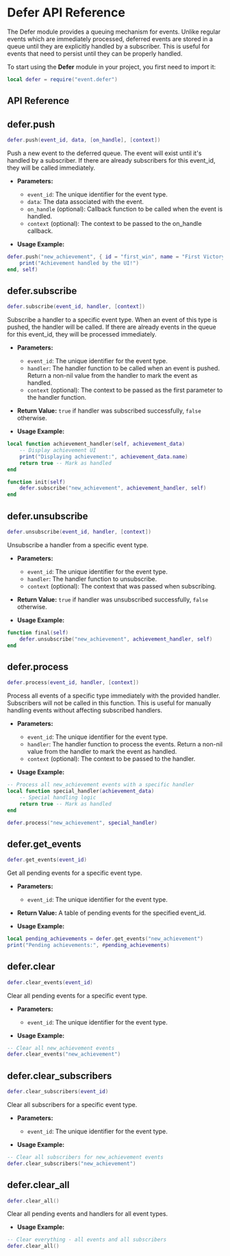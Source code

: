 # Defer API Reference

The Defer module provides a queuing mechanism for events. Unlike regular events which are immediately processed, deferred events are stored in a queue until they are explicitly handled by a subscriber. This is useful for events that need to persist until they can be properly handled.

To start using the **Defer** module in your project, you first need to import it:

```lua
local defer = require("event.defer")
```

## API Reference

**defer.push**
---
```lua
defer.push(event_id, data, [on_handle], [context])
```
Push a new event to the deferred queue. The event will exist until it's handled by a subscriber. If there are already subscribers for this event_id, they will be called immediately.

- **Parameters:**
  - `event_id`: The unique identifier for the event type.
  - `data`: The data associated with the event.
  - `on_handle` (optional): Callback function to be called when the event is handled.
  - `context` (optional): The context to be passed to the on_handle callback.

- **Usage Example:**

```lua
defer.push("new_achievement", { id = "first_win", name = "First Victory" }, function(self)
    print("Achievement handled by the UI!")
end, self)
```

**defer.subscribe**
---
```lua
defer.subscribe(event_id, handler, [context])
```
Subscribe a handler to a specific event type. When an event of this type is pushed, the handler will be called. If there are already events in the queue for this event_id, they will be processed immediately.

- **Parameters:**
  - `event_id`: The unique identifier for the event type.
  - `handler`: The handler function to be called when an event is pushed. Return a non-nil value from the handler to mark the event as handled.
  - `context` (optional): The context to be passed as the first parameter to the handler function.

- **Return Value:** `true` if handler was subscribed successfully, `false` otherwise.

- **Usage Example:**

```lua
local function achievement_handler(self, achievement_data)
    -- Display achievement UI
    print("Displaying achievement:", achievement_data.name)
    return true -- Mark as handled
end

function init(self)
    defer.subscribe("new_achievement", achievement_handler, self)
end
```

**defer.unsubscribe**
---
```lua
defer.unsubscribe(event_id, handler, [context])
```
Unsubscribe a handler from a specific event type.

- **Parameters:**
  - `event_id`: The unique identifier for the event type.
  - `handler`: The handler function to unsubscribe.
  - `context` (optional): The context that was passed when subscribing.

- **Return Value:** `true` if handler was unsubscribed successfully, `false` otherwise.

- **Usage Example:**

```lua
function final(self)
    defer.unsubscribe("new_achievement", achievement_handler, self)
end
```

**defer.process**
---
```lua
defer.process(event_id, handler, [context])
```
Process all events of a specific type immediately with the provided handler. Subscribers will not be called in this function. This is useful for manually handling events without affecting subscribed handlers.

- **Parameters:**
  - `event_id`: The unique identifier for the event type.
  - `handler`: The handler function to process the events. Return a non-nil value from the handler to mark the event as handled.
  - `context` (optional): The context to be passed to the handler.

- **Usage Example:**

```lua
-- Process all new_achievement events with a specific handler
local function special_handler(achievement_data)
    -- Special handling logic
    return true -- Mark as handled
end

defer.process("new_achievement", special_handler)
```

**defer.get_events**
---
```lua
defer.get_events(event_id)
```
Get all pending events for a specific event type.

- **Parameters:**
  - `event_id`: The unique identifier for the event type.

- **Return Value:** A table of pending events for the specified event_id.

- **Usage Example:**

```lua
local pending_achievements = defer.get_events("new_achievement")
print("Pending achievements:", #pending_achievements)
```

**defer.clear**
---
```lua
defer.clear_events(event_id)
```
Clear all pending events for a specific event type.

- **Parameters:**
  - `event_id`: The unique identifier for the event type.

- **Usage Example:**

```lua
-- Clear all new_achievement events
defer.clear_events("new_achievement")
```

**defer.clear_subscribers**
---
```lua
defer.clear_subscribers(event_id)
```
Clear all subscribers for a specific event type.

- **Parameters:**
  - `event_id`: The unique identifier for the event type.

- **Usage Example:**

```lua
-- Clear all subscribers for new_achievement events
defer.clear_subscribers("new_achievement")
```

**defer.clear_all**
---
```lua
defer.clear_all()
```
Clear all pending events and handlers for all event types.

- **Usage Example:**

```lua
-- Clear everything - all events and all subscribers
defer.clear_all()
```
